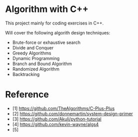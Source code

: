 # Algorithm with C++

This project mainly for coding exercises in C++.

Will cover the following algorith design techniques:
- Brute-force or exhaustive search
- Divide and Conquer
- Greedy Algorithms
- Dynamic Programming
- Branch and Bound Algorithm
- Randomized Algorithm
- Backtracking

# Reference
- [1] https://github.com/TheAlgorithms/C-Plus-Plus
- [2] https://github.com/donnemartin/system-design-primer
- [3] https://github.com/Akuli/python-tutorial
- [4] https://github.com/kevin-wayne/algs4
- [5] 
